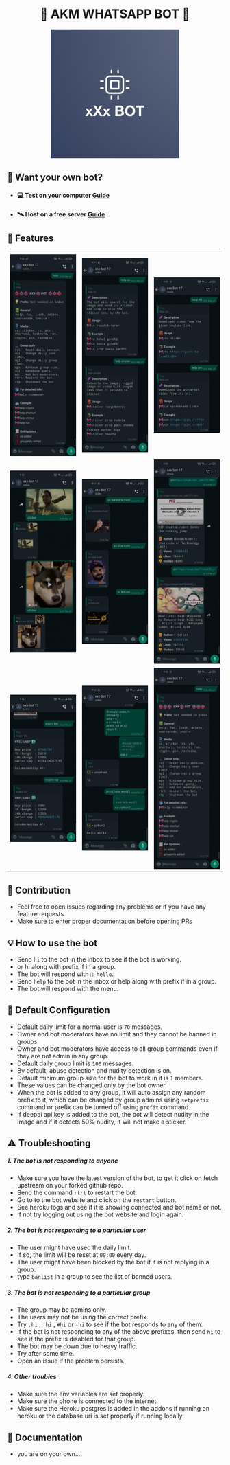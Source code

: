 <h1 align="center">🤖 AKM WHATSAPP BOT 🤖</h1>

<p align="center">
<img src="docs/images/akmlogo.jpeg" width=300px alt="akmlogo" />
</p>

## 💮 Want your own bot?

- #### 💻 Test on your computer [Guide](/docs/self-hosting.md)

- #### 🛰️ Host on a free server [Guide](/docs/heroku-hosting.md)

## 📝 Features

<table>
  <tr>
    <td> </td>
     <td> </td>
     <td> </td>
  </tr>
  <tr>
    <td><img src="docs/demo/help.jpg" width=300></td>
    <td><img src="docs/demo/help1.jpg" width=300></td>
    <td><img src="docs/demo/help2.jpg" width=300></td>

  </tr>
   <tr>
    <td><img src="docs/demo/sticker.jpg" width=300></td>
    <td><img src="docs/demo/ss.jpg" width=300></td>
    <td><img src="docs/demo/ytv.jpg" width=300></td>

  </tr> <tr>
    <td><img src="docs/demo/crypto.jpg" width=300></td>
    <td><img src="docs/demo/run.jpg" width=300></td>
    <td><img src="docs/demo/help.jpg" width=300></td>

  </tr>
 </table>

## 💪 Contribution

- Feel free to open issues regarding any problems or if you have any feature requests
- Make sure to enter proper documentation before opening PRs

## 💡 How to use the bot

- Send `hi` to the bot in the inbox to see if the bot is working.
- or hi along with prefix if in a group.
- The bot will respond with `👋 hello`.
- Send `help` to the bot in the inbox or help along with prefix if in a group.
- The bot will respond with the menu.

## 🔧 Default Configuration

- Default daily limit for a normal user is `70` messages.
- Owner and bot moderators have no limit and they cannot be banned in groups.
- Owner and bot moderators have access to all group commands even if they are not admin in any group.
- Default daily group limit is `100` messages.
- By default, abuse detection and nudity detection is on.
- Default minimum group size for the bot to work in it is `1` members.
- These values can be changed only by the bot owner.
- When the bot is added to any group, it will auto assign any random prefix to it, which can be changed by group admins using `setprefix` command or prefix can be turned off using `prefix` command.
- If deepai api key is added to the bot, the bot will detect nudity in the image and if it detects 50% nudity, it will not make a sticker.

## ⚠️ Troubleshooting

##### 1. The bot is not responding to anyone

- Make sure you have the latest version of the bot, to get it click on fetch upstream on your forked github repo.
- Send the command `rtrt` to restart the bot.
- Go to to the bot website and click on the `restart` button.
- See heroku logs and see if it is showing connected and bot name or not.
- If not try logging out using the bot website and login again.

##### 2. The bot is not responding to a particular user

- The user might have used the daily limit.
- If so, the limit will be reset at `00:00` every day.
- The user might have been blocked by the bot if it is not replying in a group.
- type `banlist` in a group to see the list of banned users.

##### 3. The bot is not responding to a particular group

- The group may be admins only.
- The users may not be using the correct prefix.
- Try `.hi` , `!hi` , `#hi` or `-hi` to see if the bot responds to any of them.
- If the bot is not responding to any of the above prefixes, then send `hi` to see if the prefix is disabled for that group.
- The bot may be down due to heavy traffic.
- Try after some time.
- Open an issue if the problem persists.

##### 4. Other troubles

- Make sure the env variables are set properly.
- Make sure the phone is connected to the internet.
- Make sure the Heroku postgres is added in the addons if running on heroku or the database uri is set properly if running locally.

## 📜 Documentation

- you are on your own....
